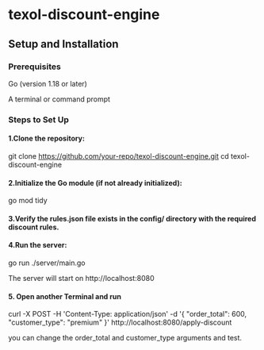 # texol-discount-engine
## Setup and Installation

### Prerequisites
Go (version 1.18 or later)

A terminal or command prompt

### Steps to Set Up

#### 1.Clone the repository:

git clone https://github.com/your-repo/texol-discount-engine.git
cd texol-discount-engine

#### 2.Initialize the Go module (if not already initialized):

go mod tidy

#### 3.Verify the rules.json file exists in the config/ directory with the required discount rules.

#### 4.Run the server:

go run ./server/main.go

The server will start on http://localhost:8080

#### 5. Open another Terminal and run

curl -X POST -H 'Content-Type: application/json' -d '{ "order_total": 600, "customer_type": "premium" }' http://localhost:8080/apply-discount

you can change the order_total and customer_type arguments and test.

